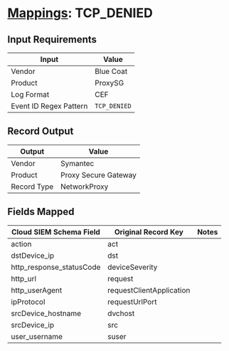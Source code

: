 # [Mappings](README.md): TCP_DENIED

## Input Requirements

|Input|Value|
|-----|-----|
|Vendor|Blue Coat|
|Product|ProxySG|
|Log Format|CEF|
|Event ID Regex Pattern|`TCP_DENIED`|

## Record Output

|Output|Value|
|------|-----|
|Vendor|Symantec|
|Product|Proxy Secure Gateway|
|Record Type|NetworkProxy|

## Fields Mapped

|Cloud SIEM Schema Field|Original Record Key|Notes|
|-----------------------|-------------------|-----|
|action|act||
|dstDevice_ip|dst||
|http_response_statusCode|deviceSeverity||
|http_url|request||
|http_userAgent|requestClientApplication||
|ipProtocol|requestUrlPort||
|srcDevice_hostname|dvchost||
|srcDevice_ip|src||
|user_username|suser||

